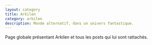 ```yaml
---
layout: category
title: Arkilen
category: arkilen
description: Monde alternatif, dans un univers fantastique.
---
```

Page globale présentant Arkilen et tous les posts qui lui sont rattachés.
